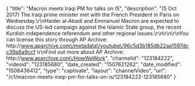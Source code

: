 {
    "title": "Macron meets Iraqi PM for talks on IS",
    "description": "(5 Oct 2017) The Iraqi prime minister met with the French President in Paris on Wednesday.\r\nHaider al-Abadi and Emmanuel Macron are expected to discuss the US-led campaign against the Islamic State group, the recent Kurdish independence referendum and other regional issues.\r\n\r\n\r\nYou can license this story through AP Archive: http:\/\/www.aparchive.com\/metadata\/youtube\/96c5d3b185db22aa1597dcc39a6a9ccf \r\nFind out more about AP Archive: http:\/\/www.aparchive.com\/HowWeWork",
    "channelid": "123184222",
    "videoid": "123185680",
    "date_created": "1507621262",
    "date_modified": "1508436412",
    "type": "captivate",
    "layout": "channelVideo",
    "url": "\/c1\/macron-meets-iraqi-pm-for-talks-on-is\/123184222-123185680"
}